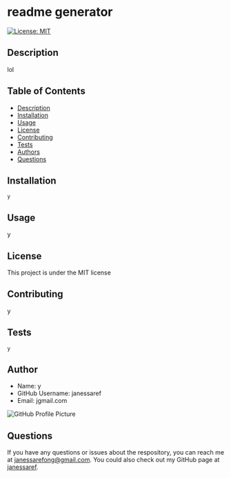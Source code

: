 # readme generator
  [![License: MIT](https://img.shields.io/badge/License-MIT-blue.svg)](https://opensource.org/licenses/MIT)

  ## Description
  lol
  
  ## Table of Contents
  * [Description](#description)
  * [Installation](#installation)
  * [Usage](#usage)
  * [License](#license)
  * [Contributing](#contributing)
  * [Tests](#tests)
  * [Authors](#authors)
  * [Questions](#questions)
  
  ## Installation
  ```
  y
  ```

  ## Usage
  y

  ## License
  This project is under the MIT license

  ## Contributing
  y

  ## Tests
  ```
  y
  ```

  ## Author
  * Name: y
  * GitHub Username: janessaref
  * Email: jgmail.com
  
 ![GitHub Profile Picture](https://github.com/janessaref.png)
  
  ## Questions
  If you have any questions or issues about the respository, you can reach me at janessarefong@gmail.com. You could also check out my GitHub page at [janessaref](https://github.com/janessaref). 
